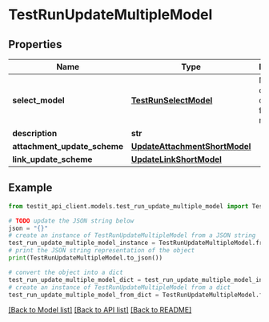 # TestRunUpdateMultipleModel


## Properties

Name | Type | Description | Notes
------------ | ------------- | ------------- | -------------
**select_model** | [**TestRunSelectModel**](TestRunSelectModel.md) | Model containing options to filter test runs | 
**description** | **str** |  | [optional] 
**attachment_update_scheme** | [**UpdateAttachmentShortModel**](UpdateAttachmentShortModel.md) |  | 
**link_update_scheme** | [**UpdateLinkShortModel**](UpdateLinkShortModel.md) |  | 

## Example

```python
from testit_api_client.models.test_run_update_multiple_model import TestRunUpdateMultipleModel

# TODO update the JSON string below
json = "{}"
# create an instance of TestRunUpdateMultipleModel from a JSON string
test_run_update_multiple_model_instance = TestRunUpdateMultipleModel.from_json(json)
# print the JSON string representation of the object
print(TestRunUpdateMultipleModel.to_json())

# convert the object into a dict
test_run_update_multiple_model_dict = test_run_update_multiple_model_instance.to_dict()
# create an instance of TestRunUpdateMultipleModel from a dict
test_run_update_multiple_model_from_dict = TestRunUpdateMultipleModel.from_dict(test_run_update_multiple_model_dict)
```
[[Back to Model list]](../README.md#documentation-for-models) [[Back to API list]](../README.md#documentation-for-api-endpoints) [[Back to README]](../README.md)


